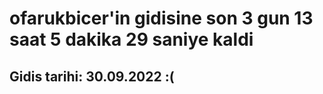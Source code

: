 # ofarukbicer'in gidisine son 3 gun 13 saat 5 dakika 29 saniye kaldi

## Gidis tarihi: 30.09.2022 :(